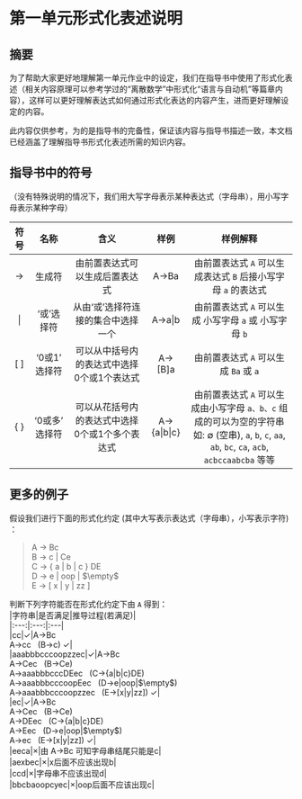 # 第一单元形式化表述说明   

## 摘要   
为了帮助大家更好地理解第一单元作业中的设定，我们在指导书中使用了形式化表述（相关内容原理可以参考学过的“离散数学”中形式化“语言与自动机”等篇章内容），这样可以更好理解表达式如何通过形式化表达的内容产生，进而更好理解设定的内容。   

此内容仅供参考，为的是指导书的完备性，保证该内容与指导书描述一致，本文档已经涵盖了理解指导书形式化表述所需的知识内容。   

## 指导书中的符号   

（没有特殊说明的情况下，我们用大写字母表示某种表达式（字母串），用小写字母表示某种字母）   

|符号|名称|含义|样例|样例解释|   
|:---:|:---:|:---:|:---:|:---:|    
|$\rightarrow$|生成符|由前置表达式可以生成后置表达式|A->Ba|由前置表达式 `A` 可以生成表达式 `B` 后接小写字母 `a` 的表达式|   
|\||‘或’选择符|从由‘或’选择符连接的集合中选择一个|A->a\|b|由前置表达式 `A` 可以生成 小写字母 `a` 或 小写字母 `b`|   
|[ ]|‘0或1’ 选择符|可以从中括号内的表达式中选择0个或1个表达式|A->[B]a|由前置表达式 `A` 可以生成 `Ba` 或 `a`|   
|{ }|‘0或多’ 选择符|可以从花括号内的表达式中选择0个或1个多个表达式|A->{a\|b\|c}|由前置表达式 `A` 可以生成由小写字母 `a、b、c` 组成的可以为空的字符串 <br> 如: $\emptyset$ (空串), `a`, `b`, `c`, `aa`, `ab`, `bc`, `ca`, `acb`, `acbccaabcba` 等等|   

## 更多的例子  
假设我们进行下面的形式化约定 (其中大写表示表达式（字母串），小写表示字符) ：   

> A -> Bc    
> B -> c | Ce     
> C -> { a | b | c } DE       
> D -> e | oop | $\empty$      
> E -> [ x | y | zz ]     

判断下列字符能否在形式化约定下由 `A` 得到：     
|字符串|是否满足|推导过程(若满足)|   
|:---:|:---:|:---|    
|cc|$\checkmark$|A->Bc <br> A->cc &nbsp; (B->c) $\checkmark$|   
|aaabbbcccoopzzec|$\checkmark$|A->Bc <br> A->Cec &nbsp; (B->Ce) <br> A->aaabbbcccDEec &nbsp; (C->{a\|b\|c}DE) <br> A->aaabbbcccoopEec &nbsp; (D->e\|oop\|$\empty$) <br> A->aaabbbcccoopzzec &nbsp; (E->[x\|y\|zz]) $\checkmark$|   
|ec|$\checkmark$|A->Bc <br> A->Cec &nbsp; (B->Ce) <br> A->DEec &nbsp; (C->{a\|b\|c}DE) <br> A->Eec &nbsp; (D->e\|oop\|$\empty$) <br> A->ec &nbsp; (E->[x\|y\|zz]) $\checkmark$|   
|eeca|$\times$|由 A->Bc 可知字母串结尾只能是c|   
|aexbec|$\times$|x后面不应该出现b|   
|ccd|$\times$|字母串不应该出现d|   
|bbcbaoopcyec|$\times$|oop后面不应该出现c|   
